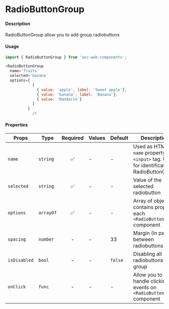 # RadioButtonGroup

#### Description

RadioButtonGroup allow you to add group radiobuttons

#### Usage

```js
import { RadioButtonGroup } from 'asc-web-components';

<RadioButtonGroup 
  name='fruits' 
  selected='banana'
  options={
            [
              { value: 'apple', label: 'Sweet apple'},
              { value: 'banana', label: 'Banana'},
              { value: 'Mandarin'}
            ]
          } 
            />
```

#### Properties

| Props                  | Type     | Required | Values                       | Default | Description                                                                                            |
| ---------------------- | -------- | :------: | ---------------------------- | ------- | ------------------------------------------------------------------------------------------------------ |
| `name`                 | `string` |    ✅     | -                            | -       | Used as HTML `name` property for `<input>` tag. Used for identification RadioButtonGroup                             
| `selected`                | `string` |    ✅    | -                            | -       | Value of the selected radiobutton      
| `options`                | `arrayOf` |    ✅    | -           | -       | Array of objects, contains props for each `<RadioButton />` component
| `spacing`                | `number` |    -    | -           | 33       | Margin (in px) between radiobuttons
| `isDisabled`                | `bool` |    -    | -           | `false`       | Disabling all radiobuttons in group
| `onClick`                | `func` |    -    | -           | -       | Allow you to handle clicking events on `<RadioButton />` component
